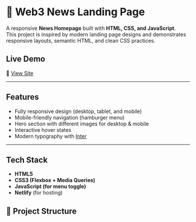 # 📰 Web3 News Landing Page

A responsive **News Homepage** built with **HTML, CSS, and JavaScript**.  
This project is inspired by modern landing page designs and demonstrates responsive layouts, semantic HTML, and clean CSS practices.

##  Live Demo
🔗 [View Site](https://web3-headlines.netlify.app/)

---


##  Features
- Fully responsive design (desktop, tablet, and mobile)
- Mobile-friendly navigation (hamburger menu)
- Hero section with different images for desktop & mobile
- Interactive hover states
- Modern typography with [Inter](https://fonts.google.com/specimen/Inter)

---

##  Tech Stack
- **HTML5**  
- **CSS3 (Flexbox + Media Queries)**  
- **JavaScript (for menu toggle)**  
- **Netlify** (for hosting)



## 📂 Project Structure
